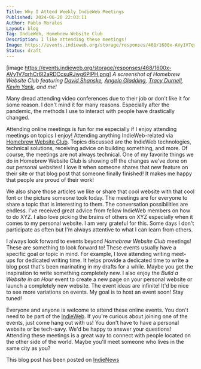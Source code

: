 ```yaml
---
Title: Why I Attend Weekly IndieWeb Meetings
Published: 2024-06-20 22:03:11
Author: Pablo Morales
Layout: blog
Tag: IndieWeb, Homebrew Website Club
Description: I like attending these meetings!
Image: https://events.indieweb.org/storage/responses/468/1600x-AVy1V7qrhCr6I2aRDCcsuRJwg6PlPH.png
Status: draft
---
```


[image https://events.indieweb.org/storage/responses/468/1600x-AVy1V7qrhCr6I2aRDCcsuRJwg6PlPH.png]
*A screenshot of Homebrew Website Club featuring [David Shanske](https://david.shanske.com/), [Angelo Gladding](https://ragt.ag/), [Tracy Durnell](https://tracydurnell.com/), [Kevin Yank](https://kevinyank.com/), and me!*

Many dread attending video conferences due to their job or don't like it for some reason. I don't mind it for many reasons. Especially after the pandemic, the methods I use to interact with people have drastically changed. 

Attending online meetings is fun for me especially if I enjoy attending meetings on topics I enjoy! Attending anything IndieWeb-related via [Homebrew Website Club](https://indieweb.org/Homebrew_Website_Club). Topics discussed are the IndieWeb technologies, technical solutions, receiving advice on building something, and more. Of course, the meetings are not always technical. One of my favorite things we do in Homebrew Website Club is showing off the changes we've done on our personal websites! I love it when someone shares that new feature on their site or that blog post that someone finally finished! It makes me happy that people are proud of their work!

We also share those articles we like or share that cool website with that cool font or the picture someone took today. The meetings are for everyone to share a topic that is interesting to them. The conversation possibilities are endless. I've received great advice from fellow IndieWeb members on how to do XYZ. I also love picking the brains of others on XYZ especially when it comes to my personal website. I am very grateful for this. Some days I don't participate as often but I'm always attentive to what I can learn from others. 

I always look forward to events beyond *Homebrew Website Club* meetings! These are something to look forward to! These events usually have a specific goal or topic in mind. For example, I love attending writing meet-ups for dedicated writing time. It helps provide a dedicated time to write a blog post that's been marinating in my drafts for a while. Maybe you get the inspiration to write something completely new. I also enjoy the *Build a Website in an Hour* event to create a new page on your personal website or launch a completely new website. The event ideas are infinite! It'd be nice to see more variations on events. My goal is to host an event soon! Stay tuned!

Everyone and anyone is welcome to attend these online events. You don't need to be part of the [IndieWeb](https://indieweb.org). If you're curious about joining one of the events, just come hang out with us! You don't have to have a personal website or be tech-savy. We'd be happy to answer your questions! Attending these meetings is a great way to connect with people located on the other side of the world. Maybe you'll meet someone who lives in the same city as you?



This blog post has been posted on <a href="https://news.indieweb.org/en" class="u-syndication">IndieNews</a>



